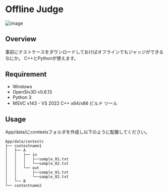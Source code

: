 # Offline Judge
![image](https://github.com/pleiades223/Offline_Judge/assets/96909412/f3f0cb1c-69a6-40d7-87ca-f5a62b6ad54c)

## Overview
事前にテストケースをダウンロードしておけばオフラインでもジャッジができるなにか。
C++とPythonが使えます。

## Requirement
- Windows
- OpenSiv3D v0.6.13
- Python 3
- MSVC v143 - VS 2022 C++ x64/x86 ビルド ツール

## Usage
App/data/にcontestsフォルダを作成し以下のように配置してください。
```
App/data/contests
├── contestname1
│   ├── A
│   │   ├── in
│   │   │   ├──sample_01.txt
│   │   │   └──sample_02.txt
│   │   └── out
│   │       ├──sample_01.txt
│   │       └──sample_02.txt
│   └── B
└── contestname2
```
